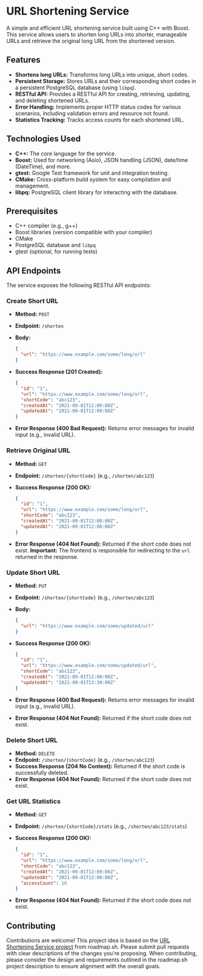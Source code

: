 # URL Shortening Service

A simple and efficient URL shortening service built using C++ with Boost.  This service allows users to shorten long URLs into shorter, manageable URLs and retrieve the original long URL from the shortened version.

## Features

*   **Shortens long URLs:** Transforms long URLs into unique, short codes.
*   **Persistent Storage:**  Stores URLs and their corresponding short codes in a persistent PostgreSQL database (using `libpq`).
*   **RESTful API:** Provides a RESTful API for creating, retrieving, updating, and deleting shortened URLs.
*   **Error Handling:** Implements proper HTTP status codes for various scenarios, including validation errors and resource not found.
*   **Statistics Tracking:** Tracks access counts for each shortened URL.

## Technologies Used

*   **C++:**  The core language for the service.
*   **Boost:**  Used for networking (Asio), JSON handling (JSON), date/time (DateTime), and more.
*   **gtest:**  Google Test framework for unit and integration testing.
*   **CMake:**  Cross-platform build system for easy compilation and management.
*   **libpq:**  PostgreSQL client library for interacting with the database.

## Prerequisites

*   C++ compiler (e.g., g++)
*   Boost libraries (version compatible with your compiler)
*   CMake
*   PostgreSQL database and `libpq`
*   gtest (optional, for running tests)

## API Endpoints

The service exposes the following RESTful API endpoints:

### Create Short URL

*   **Method:** `POST`
*   **Endpoint:** `/shorten`
*   **Body:**

    ```json
    {
      "url": "https://www.example.com/some/long/url"
    }
    ```

*   **Success Response (201 Created):**

    ```json
    {
      "id": "1",
      "url": "https://www.example.com/some/long/url",
      "shortCode": "abc123",
      "createdAt": "2021-09-01T12:00:00Z",
      "updatedAt": "2021-09-01T12:00:00Z"
    }
    ```

*   **Error Response (400 Bad Request):** Returns error messages for invalid input (e.g., invalid URL).

### Retrieve Original URL

*   **Method:** `GET`
*   **Endpoint:** `/shorten/{shortCode}` (e.g., `/shorten/abc123`)
*   **Success Response (200 OK):**

    ```json
    {
      "id": "1",
      "url": "https://www.example.com/some/long/url",
      "shortCode": "abc123",
      "createdAt": "2021-09-01T12:00:00Z",
      "updatedAt": "2021-09-01T12:00:00Z"
    }
    ```

*   **Error Response (404 Not Found):** Returned if the short code does not exist. **Important:** The frontend is responsible for redirecting to the `url` returned in the response.

### Update Short URL

*   **Method:** `PUT`
*   **Endpoint:** `/shorten/{shortCode}` (e.g., `/shorten/abc123`)
*   **Body:**

    ```json
    {
      "url": "https://www.example.com/some/updated/url"
    }
    ```

*   **Success Response (200 OK):**

    ```json
    {
      "id": "1",
      "url": "https://www.example.com/some/updated/url",
      "shortCode": "abc123",
      "createdAt": "2021-09-01T12:00:00Z",
      "updatedAt": "2021-09-01T12:30:00Z"
    }
    ```

*   **Error Response (400 Bad Request):** Returns error messages for invalid input (e.g., invalid URL).
*   **Error Response (404 Not Found):** Returned if the short code does not exist.

### Delete Short URL

*   **Method:** `DELETE`
*   **Endpoint:** `/shorten/{shortCode}` (e.g., `/shorten/abc123`)
*   **Success Response (204 No Content):** Returned if the short code is successfully deleted.
*   **Error Response (404 Not Found):** Returned if the short code does not exist.

### Get URL Statistics

*   **Method:** `GET`
*   **Endpoint:** `/shorten/{shortCode}/stats` (e.g., `/shorten/abc123/stats`)
*   **Success Response (200 OK):**

    ```json
    {
      "id": "1",
      "url": "https://www.example.com/some/long/url",
      "shortCode": "abc123",
      "createdAt": "2021-09-01T12:00:00Z",
      "updatedAt": "2021-09-01T12:00:00Z",
      "accessCount": 10
    }
    ```

*   **Error Response (404 Not Found):** Returned if the short code does not exist.


## Contributing

Contributions are welcome! This project idea is based on the [URL Shortening Service project](https://roadmap.sh/projects/url-shortening-service) from roadmap.sh. Please submit pull requests with clear descriptions of the changes you're proposing. When contributing, please consider the design and requirements outlined in the roadmap.sh project description to ensure alignment with the overall goals.
